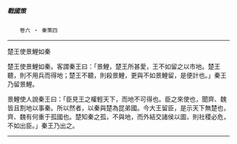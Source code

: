 

##### 戰國策
　　`卷六 ‧ 秦策四`

* * *

楚王使景鯉如秦

楚王使景鯉如秦。客謂秦王曰：「景鯉，楚王所甚愛，王不如留之以市地。楚王聽，則不用兵而得地；楚王不聽，則殺景鯉，更與不如景鯉留，是便計也。」秦王乃留景鯉。

景鯉使人說秦王曰：「臣見王之權輕天下，而地不可得也。臣之來使也，聞齊、魏皆且割地以事秦。所以然者，以秦與楚為昆弟國。今大王留臣，是示天下無楚也，齊、魏有何重于孤國也。楚知秦之孤，不與地，而外結交諸侯以圖，則社稷必危，不如出臣。」秦王乃出之。

* * *

